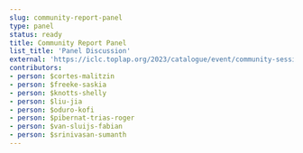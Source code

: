 ```yaml
---
slug: community-report-panel
type: panel
status: ready
title: Community Report Panel
list_title: 'Panel Discussion'
external: 'https://iclc.toplap.org/2023/catalogue/event/community-session-2.html'
contributors:
- person: $cortes-malitzin
- person: $freeke-saskia
- person: $knotts-shelly
- person: $liu-jia
- person: $oduro-kofi
- person: $pibernat-trias-roger
- person: $van-sluijs-fabian
- person: $srinivasan-sumanth
---
```

